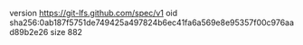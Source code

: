 version https://git-lfs.github.com/spec/v1
oid sha256:0ab187f5751de749425a497824b6ec41fa6a569e8e95357f00c976aad89b2e26
size 882
